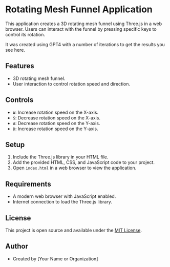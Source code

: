 
# Rotating Mesh Funnel Application

This application creates a 3D rotating mesh funnel using Three.js in a web browser. Users can interact with the funnel by pressing specific keys to control its rotation.

It was created using GPT4 with a number of iterations to get the results you see here.

## Features

- 3D rotating mesh funnel.
- User interaction to control rotation speed and direction.

## Controls

- `W`: Increase rotation speed on the X-axis.
- `S`: Decrease rotation speed on the X-axis.
- `A`: Decrease rotation speed on the Y-axis.
- `D`: Increase rotation speed on the Y-axis.

## Setup

1. Include the Three.js library in your HTML file.
2. Add the provided HTML, CSS, and JavaScript code to your project.
3. Open `index.html` in a web browser to view the application.

## Requirements

- A modern web browser with JavaScript enabled.
- Internet connection to load the Three.js library.

## License

This project is open source and available under the [MIT License](https://opensource.org/licenses/MIT).

## Author

- Created by [Your Name or Organization]
